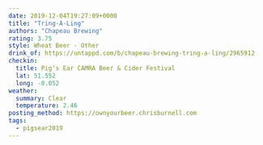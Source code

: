 ```yaml
---
date: 2019-12-04T19:27:09+0000
title: "Tring-A-Ling"
authors: "Chapeau Brewing"
rating: 3.75
style: Wheat Beer - Other
drink_of: https://untappd.com/b/chapeau-brewing-tring-a-ling/2965912
checkin:
  title: Pig's Ear CAMRA Beer & Cider Festival
  lat: 51.552
  long: -0.052
weather:
  summary: Clear
  temperature: 2.46
posting_method: https://ownyourbeer.chrisburnell.com
tags:
  - pigsear2019
---
```

